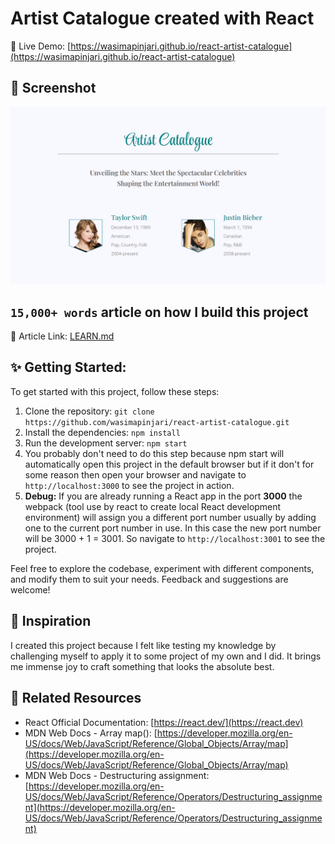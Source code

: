 # Artist Catalogue created with React

🔗 Live Demo: [https://wasimapinjari.github.io/react-artist-catalogue](https://wasimapinjari.github.io/react-artist-catalogue)

## 📸 Screenshot

![Preview screenshot](public/images/main.png)

## `15,000+ words` article on how I build this project
🔗 Article Link: [LEARN.md](LEARN.md)

## ✨ Getting Started:

To get started with this project, follow these steps:

1. Clone the repository: `git clone https://github.com/wasimapinjari/react-artist-catalogue.git`
2. Install the dependencies: `npm install`
3. Run the development server: `npm start`
4. You probably don't need to do this step because npm start will automatically open this project in the default browser but if it don't for some reason then open your browser and navigate to `http://localhost:3000` to see the project in action.
5. **Debug:** If you are already running a React app in the port **3000** the webpack (tool use by react to create local React development environment) will assign you a different port number usually by adding one to the current port number in use. In this case the new port number will be 3000 + 1 = 3001. So navigate to `http://localhost:3001` to see the project.

Feel free to explore the codebase, experiment with different components, and modify them to suit your needs. Feedback and suggestions are welcome!

## 🎉 Inspiration

I created this project because I felt like testing my knowledge by challenging myself to apply it to some project of my own and I did. It brings me immense joy to craft something that looks the absolute best.

## 🔗 **Related Resources**
- React Official Documentation: [https://react.dev/](https://react.dev)
- MDN Web Docs - Array map(): [https://developer.mozilla.org/en-US/docs/Web/JavaScript/Reference/Global_Objects/Array/map](https://developer.mozilla.org/en-US/docs/Web/JavaScript/Reference/Global_Objects/Array/map)
- MDN Web Docs - Destructuring assignment: [https://developer.mozilla.org/en-US/docs/Web/JavaScript/Reference/Operators/Destructuring_assignment](https://developer.mozilla.org/en-US/docs/Web/JavaScript/Reference/Operators/Destructuring_assignment)